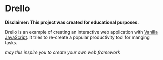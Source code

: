 # Drello

**Disclaimer: This project was created for educational purposes.**

Drello is an example of creating an interactive web application with [Vanilla JavaScript](https://www.geeksforgeeks.org/what-is-vanilla-javascript/).
It tries to re-create a popular productivity tool for manging tasks.

_may this inspire you to create your own web framework_
